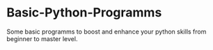 # Basic-Python-Programms
Some basic programms to boost and enhance your python skills from beginner to master level.
